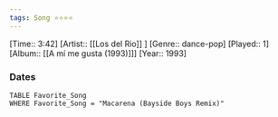 ```yaml
---
tags: Song ⭐⭐⭐⭐ 
---
```

[Time:: 3:42]
[Artist:: [[Los del Rio]] ]
[Genre:: dance-pop]
[Played:: 1]
[Album:: [[A mí me gusta (1993)]]]
[Year:: 1993]
### Dates
````dataview
TABLE Favorite_Song
WHERE Favorite_Song = "Macarena (Bayside Boys Remix)"
````